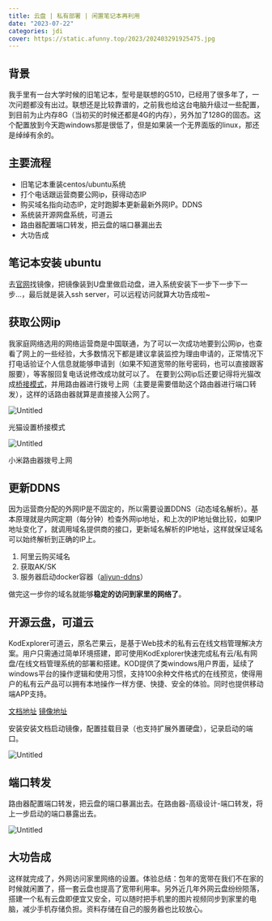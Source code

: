 ```yaml
---
title: 云盘 | 私有部署 | 闲置笔记本再利用
date: "2023-07-22"
categories: jdi
cover: https://static.afunny.top/2023/202403291925475.jpg
---
```


## 背景
我手里有一台大学时候的旧笔记本，型号是联想的G510，已经用了很多年了，一次问题都没有出过。联想还是比较靠谱的，之前我也给这台电脑升级过一些配置，到目前为止内存8G（当初买的时候还都是4G的内存），另外加了128G的固态。这个配置放到今天跑windows那是很低了，但是如果装一个无界面版的linux，那还是绰绰有余的。


## 主要流程
- 旧笔记本重装centos/ubuntu系统
- 打个电话跟运营商要公网ip，获得动态IP
- 购买域名指向动态IP，定时跑脚本更新最新外网IP。DDNS
- 系统装开源网盘系统，可道云
- 路由器配置端口转发，把云盘的端口暴漏出去
- 大功告成


## 笔记本安装 ubuntu

去[官网](https://ubuntu.com/#download)找镜像，把镜像装到U盘里做启动盘，进入系统安装下一步下一步下一步...，最后就是装入ssh server，可以远程访问就算大功告成啦~
## 获取公网ip
我家庭网络选用的网络运营商是中国联通，为了可以一次成功地要到公网ip，也查看了网上的一些经验，大多数情况下都是建议拿装监控为理由申请的，正常情况下打电话验证个人信息就能够申请到（如果不知道宽带的账号密码，也可以直接跟客服要），等客服回复电话说修改成功就可以了。
在要到公网ip后还要记得将光猫改成[桥接模式](https://zhuanlan.zhihu.com/p/358075010#:~:text=%E5%85%89%E7%8C%AB%E8%AE%BE%E7%BD%AE%E6%A1%A5%E6%8E%A5%E6%A8%A1%E5%BC%8F,%E8%AE%BE%E5%A4%87%E7%9A%84%E8%BF%9E%E6%8E%A5%E5%92%8C%E8%B0%83%E8%AF%95%E3%80%82)，并用路由器进行拨号上网（主要是需要借助这个路由器进行端口转发），这样的话路由器就算是直接接入公网了。

![Untitled](https://static.afunny.top/2023/202307221808028.png)

光猫设置桥接模式

![Untitled](https://static.afunny.top/2023/202307221808029.png)

小米路由器拨号上网

## 更新DDNS

因为运营商分配的外网IP是不固定的，所以需要设置DDNS（动态域名解析）。基本原理就是内网定期（每分钟）检查外网ip地址，和上次的IP地址做比较，如果IP地址变化了，就调用域名提供商的接口，更新域名解析的IP地址，这样就保证域名可以始终解析到正确的IP上。

1. 阿里云购买域名
2. 获取AK/SK
3. 服务器启动docker容器（[aliyun-ddns](https://github.com/sanjusss/aliyun-ddns)）

做完这一步你的域名就能够**稳定的访问到家里的网络了**。

## 开源云盘，可道云

KodExplorer可道云，原名芒果云，是基于Web技术的私有云在线文档管理解决方案。用户只需通过简单环境搭建，即可使用KodExplorer快速完成私有云/私有网盘/在线文档管理系统的部署和搭建。KOD提供了类windows用户界面，延续了windows平台的操作逻辑和使用习惯，支持100余种文件格式的在线预览，使得用户的私有云产品可以拥有本地操作一样方便、快捷、安全的体验。同时也提供移动端APP支持。

[文档地址](https://kodcloud.com/download/) [镜像地址](https://hub.docker.com/r/kodcloud/kodbox)

安装安装文档启动镜像，配置挂载目录（也支持扩展外置硬盘），记录启动的端口。

![Untitled](https://static.afunny.top/2023/202307221808030.png)

## 端口转发
路由器配置端口转发，把云盘的端口暴漏出去。在路由器-高级设计-端口转发，将上一步启动的端口暴露出去。

![Untitled](https://static.afunny.top/2023/202307221808031.png)

## 大功告成

这样就完成了，外网访问家里网络的设置。体验总结：包年的宽带在我们不在家的时候就闲置了，搭一套云盘也提高了宽带利用率。另外近几年外网云盘纷纷陨落，搭建一个私有云盘即便宜又安全，可以随时把手机里的图片视频同步到家里的电脑，减少手机存储负担。资料存储在自己的服务器也比较放心。